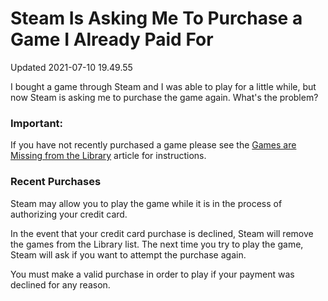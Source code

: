 # Steam Is Asking Me To Purchase a Game I Already Paid For
Updated 2021-07-10 19.49.55

I bought a game through Steam and I was able to play for a little while, but now Steam is asking me to purchase the game again. What's the problem?  
  
  ### Important:
If you have not recently purchased a game please see the [Games are Missing from the Library](https://help.steampowered.com/en/faqs/view/78F3-4DEB-80B4-E346) article for instructions.  
  
### Recent Purchases
Steam may allow you to play the game while it is in the process of authorizing your credit card.  
  
In the event that your credit card purchase is declined, Steam will remove the games from the Library list. The next time you try to play the game, Steam will ask if you want to attempt the purchase again.  
  
You must make a valid purchase in order to play if your payment was declined for any reason.